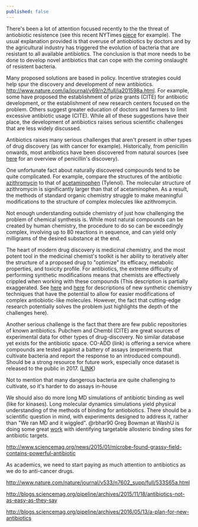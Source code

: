 ```yaml
---
published: false
---
```

There's been a lot of attention focused recently to the the threat of antiobiotic resistence (see this recent NYTimes [piece](http://www.nytimes.com/2016/05/27/health/infection-raises-specter-of-superbugs-resistant-to-all-antibiotics.html?_r=0) for example). The usual explanation provided is that overuse of antiobiotics by doctors and by the agricultural industry has triggered the evolution of bacteria that are resistant to all available antibiotics. The conclusion is that more needs to be done to develop novel antibiotics that can cope with the coming onslaught of resistent bacteria.

Many proposed solutions are based in policy. Incentive strategies could help spur the discovery and development of new antibiotics. http://www.nature.com/ja/journal/v69/n2/full/ja201598a.html. For example, some have proposed the establishment of prize grants (CITE) for antibiotic development, or the establishment of new research centers focused on the problem. Others suggest greater education of doctors and farmers to limit excessive antibiotic usage (CITE). While all of these suggestions have their place, the development of antibiotics raises serious scientific challenges that are less widely discussed.

Antibiotics raises many serious challenges that aren't present in other types of drug discovery (as with cancer for example). Historically, from penicillin onwards, most antibiotics have been discovered from natural sources (see [here](http://www.acs.org/content/acs/en/education/whatischemistry/landmarks/flemingpenicillin.html) for an overview of penicillin's discovery).

One unfortunate fact about naturally discovered compounds tend to be quite complicated. For example, compare the structures of the antibiotic [azithromycin](https://en.wikipedia.org/wiki/Azithromycin#History) to that of [acetaminophen](https://en.wikipedia.org/wiki/Paracetamol) (Tylenol). The molecular structure of azithromycin is significantly larger than that of acetaminophen. As a result, the methods of standard organic chemistry struggle to make meaningful modifications to the structure of complex molecules like azithromycin.

Not enough understanding outside chemistry of just how challenging the problem of chemical synthesis is. While most natural compounds can be created by human chemistry, the procedure to do so can be exceedingly complex, involving up to 80 reactions in sequence, and can yield only milligrams of the desired substance at the end.

The heart of modern drug discovery is medicinal chemistry, and the most potent tool in the medicinal chemist's toolkit is her ability to iteratively alter the structure of a proposed drug to "optimize" its efficacy, metabolic properties, and toxicity profile. For antibiotics, the extreme difficulty of performing synthetic modifications means that chemists are effectively crippled when working with these compounds (This description is partially exaggerated. See [here](http://blogs.sciencemag.org/pipeline/archives/2016/05/19/antibiotics-from-scratch) and [here](http://blogs.sciencemag.org/pipeline/archives/2015/03/12/the_end_of_synthesis) for descriptions of new synthetic chemistry techniques that have the potential to allow for easier modifications of complex antiobiotic-like molecules. However, the fact that cutting-edge research potentially solves the problem just highlights the depth of the challenges here).

Another serious challenge is the fact that there are few public repositories of known antibiotics. Pubchem and Chembl (CITE) are great sources of experimental data for other types of drug-discovery. No similar database yet exists for the antibiotic space. CO-ADD (link) is offering a service where compounds are tested against a battery of assays (experiments that cultivate bacteria and report the response to an introduced compound). Should be a strong resource for future work, especially once dataset is released to the public in 2017. ([LINK](http://blogs.sciencemag.org/pipeline/archives/2016/05/20/want-your-compounds-tested-against-pathogens-for-free))

Not to mention that many dangerous bacteria are quite challenging to cultivate, so it's harder to do assays in-house

We should also do more long MD simulations of antibiotic binding as well (like for kinases). Long molecular dynamics simulations yield physical understanding of the methods of binding for antiobiotics. There should be a scientific question in mind, with experiments designed to address it, rather than "We ran MD and it wiggled". @rbhar90 Greg Bowman at WashU is doing some great [work](http://pubs.rsc.org/en/content/articlepdf/2016/md/c5md00325c) with identifying targetable allosteric binding sites for antibiotic targets.

http://www.sciencemag.org/news/2015/01/microbe-found-grassy-field-contains-powerful-antibiotic

As academics, we need to start paying as much attention to antibiotics as we do to anti-cancer drugs.

http://www.nature.com/nature/journal/v533/n7602_supp/full/533S65a.html


http://blogs.sciencemag.org/pipeline/archives/2015/11/18/antibiotics-not-as-easy-as-they-say

http://blogs.sciencemag.org/pipeline/archives/2016/05/13/a-plan-for-new-antibiotics

